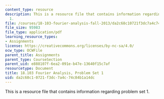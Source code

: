 ```yaml
---
content_type: resource
description: This is a resource file that contains information regarding problem set
  1.
file: /courses/18-103-fourier-analysis-fall-2013/da2c68c10721f3dc7a4c74c84b1a14dc_MIT18_103F13_pset1.pdf
file_size: 95983
file_type: application/pdf
learning_resource_types:
- Assignments
license: https://creativecommons.org/licenses/by-nc-sa/4.0/
ocw_type: OCWFile
parent_title: Assignments
parent_type: CourseSection
parent_uid: e888107f-6ea2-091e-b47e-13640f15c7af
resourcetype: Document
title: 18.103 Fourier Analysis, Problem Set 1
uid: da2c68c1-0721-f3dc-7a4c-74c84b1a14dc
---
```

This is a resource file that contains information regarding problem set 1.